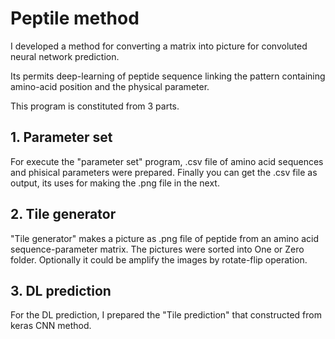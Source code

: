 # Peptile method
I developed a method for converting a matrix into picture for convoluted neural network prediction.

Its permits deep-learning of peptide sequence linking the pattern containing amino-acid position and the physical parameter.

This program is constituted from 3 parts. 


## 1. Parameter set
For execute the "parameter set" program, .csv file of amino acid sequences and phisical parameters were prepared.
Finally you can get the .csv file as output, its uses for making the .png file in the next.


## 2. Tile generator
"Tile generator" makes a picture as .png file of peptide from an amino acid sequence-parameter matrix.
The pictures were sorted into One or Zero folder. Optionally it could be amplify the images by rotate-flip operation.


## 3. DL prediction
For the DL prediction, I prepared the "Tile prediction" that constructed from keras CNN method.



